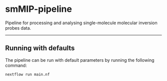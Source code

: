 # smMIP-pipeline
Pipeline for processing and analysing single-molecule molecular inversion probes data.

---

## Running with defaults

The pipeline can be run with default parameters by running the following command:

```
nextflow run main.nf
```

